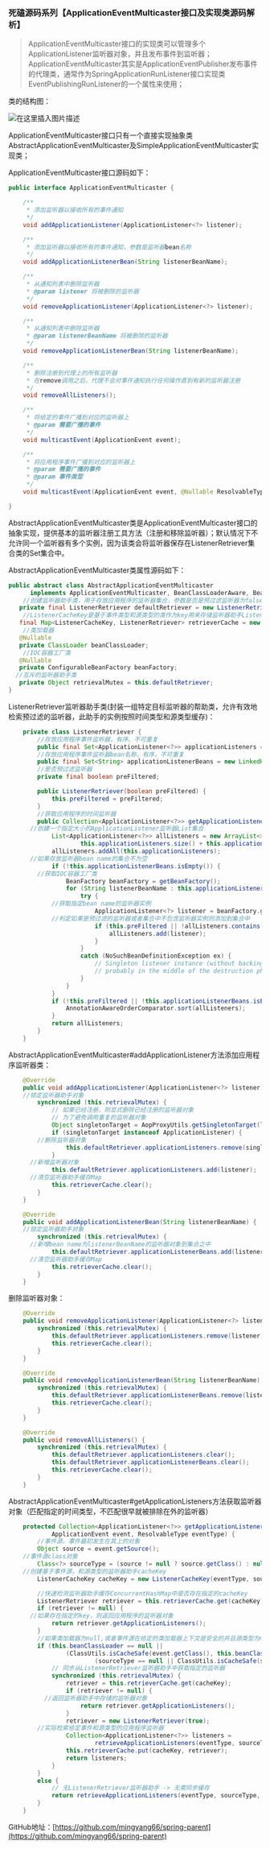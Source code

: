 ### 死磕源码系列【ApplicationEventMulticaster接口及实现类源码解析】

> ApplicationEventMulticaster接口的实现类可以管理多个ApplicationListener监听器对象，并且发布事件到监听器；ApplicationEventMulticaster其实是ApplicationEventPublisher发布事件的代理类，通常作为SpringApplicationRunListener接口实现类EventPublishingRunListener的一个属性来使用；

类的结构图：

![在这里插入图片描述](https://img-blog.csdnimg.cn/2020100916102123.png?x-oss-process=image/watermark,type_ZmFuZ3poZW5naGVpdGk,shadow_10,text_aHR0cHM6Ly9ibG9nLmNzZG4ubmV0L3lhb21pbmd5YW5n,size_16,color_FFFFFF,t_70#pic_center)

ApplicationEventMulticaster接口只有一个直接实现抽象类AbstractApplicationEventMulticaster及SimpleApplicationEventMulticaster实现类；



ApplicationEventMulticaster接口源码如下：

```java
public interface ApplicationEventMulticaster {

	/**
	 * 添加监听器以接收所有的事件通知
	 */
	void addApplicationListener(ApplicationListener<?> listener);

	/**
	 * 添加监听器以接收所有的事件通知，参数是监听器bean名称
	 */
	void addApplicationListenerBean(String listenerBeanName);

	/**
	 * 从通知列表中删除监听器
	 * @param listener 将被删除的监听器
	 */
	void removeApplicationListener(ApplicationListener<?> listener);

	/**
	 * 从通知列表中删除监听器
	 * @param listenerBeanName 将被删除的监听器
	 */
	void removeApplicationListenerBean(String listenerBeanName);

	/**
	 * 删除注册到代理上的所有监听器
	 * 在remove调用之后，代理不会对事件通知执行任何操作直到有新的监听器注册
	 */
	void removeAllListeners();

	/**
	 * 将给定的事件广播到对应的监听器上
	 * @param 需要广播的事件
	 */
	void multicastEvent(ApplicationEvent event);

	/**
	 * 将应用程序事件广播到对应的监听器上
	 * @param 需要广播的事件
	 * @param 事件类型
	 */
	void multicastEvent(ApplicationEvent event, @Nullable ResolvableType eventType);

}
```



AbstractApplicationEventMulticaster类是ApplicationEventMulticaster接口的抽象实现，提供基本的监听器注册工具方法（注册和移除监听器）；默认情况下不允许同一个监听器有多个实例，因为该类会将监听器保存在ListenerRetriever集合类的Set集合中。



AbstractApplicationEventMulticaster类属性源码如下：

```java
public abstract class AbstractApplicationEventMulticaster
      implements ApplicationEventMulticaster, BeanClassLoaderAware, BeanFactoryAware {
	//创建监听器助手类，用于存放应用程序的监听器集合，参数是否是预过滤监听器为false
   private final ListenerRetriever defaultRetriever = new ListenerRetriever(false);
	//ListenerCacheKey是基于事件类型和源类型的类作为key用来存储监听器助手ListenerRetriever
   final Map<ListenerCacheKey, ListenerRetriever> retrieverCache = new ConcurrentHashMap<>(64);
	//类加载器
   @Nullable
   private ClassLoader beanClassLoader;
	//IOC容器工厂类
   @Nullable
   private ConfigurableBeanFactory beanFactory;
  //互斥的监听器助手类
   private Object retrievalMutex = this.defaultRetriever;
}
```

ListenerRetriever监听器助手类(封装一组特定目标监听器的帮助类，允许有效地检索预过滤的监听器，此助手的实例按照时间类型和源类型缓存)：

```java
	private class ListenerRetriever {
		//存放应用程序事件监听器，有序、不可重复
		public final Set<ApplicationListener<?>> applicationListeners = new LinkedHashSet<>();
		//存放应用程序事件监听器bean名称，有序，不可重复
		public final Set<String> applicationListenerBeans = new LinkedHashSet<>();
		//是否预过滤监听器
		private final boolean preFiltered;

		public ListenerRetriever(boolean preFiltered) {
			this.preFiltered = preFiltered;
		}
		//获取应用程序的时间监听器
		public Collection<ApplicationListener<?>> getApplicationListeners() {
      //创建一个指定大小的ApplicationListener监听器List集合
			List<ApplicationListener<?>> allListeners = new ArrayList<>(
					this.applicationListeners.size() + this.applicationListenerBeans.size());
			allListeners.addAll(this.applicationListeners);
      //如果存放监听器bean name的集合不为空
			if (!this.applicationListenerBeans.isEmpty()) {
        //获取IOC容器工厂类
				BeanFactory beanFactory = getBeanFactory();
				for (String listenerBeanName : this.applicationListenerBeans) {
					try {
            //获取指定bean name的监听器实例
						ApplicationListener<?> listener = beanFactory.getBean(listenerBeanName, ApplicationListener.class);
            //判定如果是预过滤的监听器或者集合中不包含监听器实例则添加到集合中
						if (this.preFiltered || !allListeners.contains(listener)) {
							allListeners.add(listener);
						}
					}
					catch (NoSuchBeanDefinitionException ex) {
						// Singleton listener instance (without backing bean definition) disappeared -
						// probably in the middle of the destruction phase
					}
				}
			}
			if (!this.preFiltered || !this.applicationListenerBeans.isEmpty()) {
				AnnotationAwareOrderComparator.sort(allListeners);
			}
			return allListeners;
		}
	}
```

AbstractApplicationEventMulticaster#addApplicationListener方法添加应用程序监听器类：

```java
	@Override
	public void addApplicationListener(ApplicationListener<?> listener) {
    //锁定监听器助手对象
		synchronized (this.retrievalMutex) {
			// 如果已经注册，则显式删除已经注册的监听器对象
			// 为了避免调用重复的监听器对象
			Object singletonTarget = AopProxyUtils.getSingletonTarget(listener);
			if (singletonTarget instanceof ApplicationListener) {
        //删除监听器对象
				this.defaultRetriever.applicationListeners.remove(singletonTarget);
			}
      //新增监听器对象
			this.defaultRetriever.applicationListeners.add(listener);
      //清空监听器助手缓存Map
			this.retrieverCache.clear();
		}
	}

	@Override
	public void addApplicationListenerBean(String listenerBeanName) {
    //锁定监听器助手对象
		synchronized (this.retrievalMutex) {
      //新增bean name为listenerBeanName的监听器对象到集合之中
			this.defaultRetriever.applicationListenerBeans.add(listenerBeanName);
      //清空监听器助手缓存Map
			this.retrieverCache.clear();
		}
	}
```

删除监听器对象：

```java
	@Override
	public void removeApplicationListener(ApplicationListener<?> listener) {
		synchronized (this.retrievalMutex) {
			this.defaultRetriever.applicationListeners.remove(listener);
			this.retrieverCache.clear();
		}
	}

	@Override
	public void removeApplicationListenerBean(String listenerBeanName) {
		synchronized (this.retrievalMutex) {
			this.defaultRetriever.applicationListenerBeans.remove(listenerBeanName);
			this.retrieverCache.clear();
		}
	}

	@Override
	public void removeAllListeners() {
		synchronized (this.retrievalMutex) {
			this.defaultRetriever.applicationListeners.clear();
			this.defaultRetriever.applicationListenerBeans.clear();
			this.retrieverCache.clear();
		}
	}
```

AbstractApplicationEventMulticaster#getApplicationListeners方法获取监听器对象（匹配指定的时间类型，不匹配很早就被排除在外的监听器）

```java
	protected Collection<ApplicationListener<?>> getApplicationListeners(
			ApplicationEvent event, ResolvableType eventType) {
		//事件源，事件最初发生在其上的对象
		Object source = event.getSource();
    //事件源class对象
		Class<?> sourceType = (source != null ? source.getClass() : null);
    //创建基于事件源，和源类型的监听器助手cacheKey
		ListenerCacheKey cacheKey = new ListenerCacheKey(eventType, sourceType);

		//快速检测监听器助手缓存ConcurrentHashMap中是否存在指定的cacheKey
		ListenerRetriever retriever = this.retrieverCache.get(cacheKey);
		if (retriever != null) {
      //如果存在指定的key，则返回应用程序的监听器对象
			return retriever.getApplicationListeners();
		}
		//如果类加载器为null,或者事件源在给定的类加载器上下文是安全的并且源类型为null或者源类型在指定上下文是安全的
		if (this.beanClassLoader == null ||
				(ClassUtils.isCacheSafe(event.getClass(), this.beanClassLoader) &&
						(sourceType == null || ClassUtils.isCacheSafe(sourceType, this.beanClassLoader)))) {
			// 同步从ListenerRetriever监听器助手中获取指定的监听器
			synchronized (this.retrievalMutex) {
				retriever = this.retrieverCache.get(cacheKey);
				if (retriever != null) {
          //返回监听器助手中存储的监听器对象
					return retriever.getApplicationListeners();
				}
				retriever = new ListenerRetriever(true);
        //实际检索给定事件和源类型的应用程序监听器
				Collection<ApplicationListener<?>> listeners =
						retrieveApplicationListeners(eventType, sourceType, retriever);
				this.retrieverCache.put(cacheKey, retriever);
				return listeners;
			}
		}
		else {
			// 无ListenerRetriever监听器助手 -> 无需同步缓存
			return retrieveApplicationListeners(eventType, sourceType, null);
		}
	}

```



GitHub地址：[https://github.com/mingyang66/spring-parent](https://github.com/mingyang66/spring-parent)
